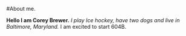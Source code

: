 #About me.

**Hello I am Corey Brewer.**
*I play Ice hockey, have two dogs and live in Baltimore, Maryland.*
I am excited to start 604B. 
